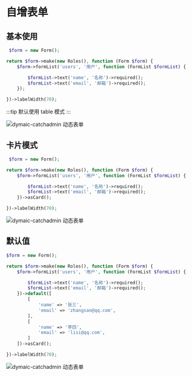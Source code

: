 # 自增表单

## 基本使用

```php
 $form = new Form();

return $form->make(new Roles(), function (Form $form) {
    $form->formList('users', '用户', function (FormList $formList) {

        $formList->text('name', '名称')->required();
        $formList->text('email', '邮箱')->required();
    });

})->labelWidth(70);
```

:::tip
默认使用 table 模式
:::

![dymaic-catchadmin 动态表单](/docs/assets/images/dymaic.png)

## 卡片模式

```php
 $form = new Form();

return $form->make(new Roles(), function (Form $form) {
    $form->formList('users', '用户', function (FormList $formList) {

        $formList->text('name', '名称')->required();
        $formList->text('email', '邮箱')->required();
    })->asCard();

})->labelWidth(70);
```

![dymaic-catchadmin 动态表单](/docs/assets/images/dymaic1.png)

## 默认值

```php
$form = new Form();

return $form->make(new Roles(), function (Form $form) {
    $form->formList('users', '用户', function (FormList $formList) {

        $formList->text('name', '名称')->required();
        $formList->text('email', '邮箱')->required();
    })->default([
        [
            'name' => '张三',
            'email' => 'zhangsan@qq.com',
        ],
        [
            'name' => '李四',
            'email' => 'lisi@qq.com',
        ]
    ])->asCard();

})->labelWidth(70);
```

![dymaic-catchadmin 动态表单](/docs/assets/images/dymaic2.png)
